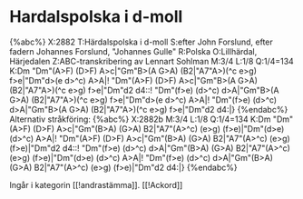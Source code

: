 # Hardalspolska i d-moll

{%abc%}
X:2882
T:Härdalspolska i d-moll
S:efter John Forslund, efter fadern Johannes Forslund, "Johannes Gulle" 
R:Polska
O:Lillhärdal, Härjedalen
Z:ABC-transkribering av Lennart Sohlman
M:3/4
L:1/8
Q:1/4=134
K:Dm
"Dm"(A>F) (D>F) A>c|"Gm"B>(A G>A) (B2|"A7"A>)(^c e>g) f>e|"Dm"d>(e d>^c) A>A|!
"Dm"(A>F) (D>F) A>c|"Gm"B>(A G>A) (B2|"A7"A>)(^c e>g) f>e|"Dm"d2 d4::!
"Dm"(f>e) (d>^c) d>A|"Gm"B>(A G>A) (B2|"A7"A>)(^c e>g) f>e|"Dm"d>(e d>^c) A>A|!
"Dm"(f>e) (d>^c) d>A|"Gm"B>(A G>A) (B2|"A7"A>)(^c e>g) f>e|"Dm"d2 d4:|}
{%endabc%}
Alternativ stråkföring:
{%abc%}
X:2882b
M:3/4
L:1/8
Q:1/4=134
K:Dm
"Dm"(A>F) (D>F) A>c|"Gm"(B>A) (G>A) B2|"A7"(A>^c) (e>g) (f>e)|"Dm"(d>e) (d>^c) A>A|!
"Dm"(A>F) (D>F) A>c|"Gm"(B>A) (G>A) B2|"A7"(A>^c) (e>g) (f>e)|"Dm"d2 d4::!
"Dm"(f>e) (d>^c) d>A|"Gm"(B>A) (G>A) B2|"A7"(A>^c) (e>g) (f>e)|"Dm"(d>e) (d>^c) A>A|!
"Dm"(f>e) (d>^c) d>A|"Gm"(B>A) (G>A) B2|"A7"(A>^c) (e>g) (f>e)|"Dm"d2 d4:|}
{%endabc%}

Ingår i kategorin [[!andrastämma]].
[[!Ackord]]
